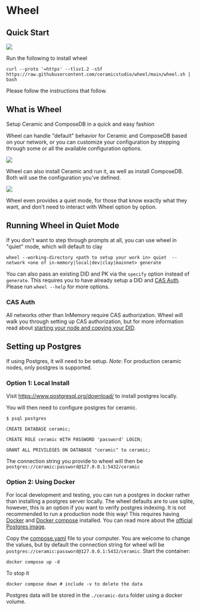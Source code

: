 # Wheel

## Quick Start

![](./gifs/install.gif)

Run the following to install wheel

    curl --proto '=https' --tlsv1.2 -sSf https://raw.githubusercontent.com/ceramicstudio/wheel/main/wheel.sh | bash
    
Please follow the instructions that follow.

## What is Wheel

Setup Ceramic and ComposeDB in a quick and easy fashion

Wheel can handle "default" behavior for Ceramic and ComposeDB based on your network, or you can customize your configuration by stepping through some or all the available configuration options.

![](./gifs/running.gif)

Wheel can also install Ceramic and run it, as well as install ComposeDB. Both will use the configuration you've defined.

![](./gifs/composedb.gif)

Wheel even provides a quiet mode, for those that know exactly what they want, and don't need to interact with Wheel option
by option.

## Running Wheel in Quiet Mode

If you don't want to step through prompts at all, you can use wheel in "quiet" mode, which will default to clay

    wheel --working-directory <path to setup your work in> quiet  --network <one of in-memory|local|dev|clay|mainnet> generate 

You can also pass an existing DID and PK via the `specify` option instead of `generate`. This requires you to have already setup a DID and [CAS Auth](#cas-auth). Please run `wheel --help` for more options.

### CAS Auth

All networks other than InMemory require CAS authorization. Wheel will walk you through setting up CAS authorization, but
for more information read about [starting your node and copying your DID](https://composedb.js.org/docs/0.4.x/guides/composedb-server/access-mainnet#step-1-start-your-node-and-copy-your-key-did).

## Setting up Postgres

If using Postgres, it will need to be setup. *Note*: For production ceramic nodes, only postgres is supported.

### Option 1: Local Install

Visit <https://www.postgresql.org/download/> to install postgres locally.

You will then need to configure postgres for ceramic.

    $ psql postgres

    CREATE DATABASE ceramic;

    CREATE ROLE ceramic WITH PASSWORD 'password' LOGIN;

    GRANT ALL PRIVILEGES ON DATABASE "ceramic" to ceramic;

The connection string you provide to wheel will then be `postgres://ceramic:password@127.0.0.1:5432/ceramic`

### Option 2: Using Docker

For local development and testing, you can run a postgres in docker rather than installing a postgres server locally. The wheel defaults are to use sqlite, however, this is an option if you want to verify postgres indexing. It is not recommended to run a production node this way! This requires having [Docker](https://docs.docker.com/engine/install/) and [Docker compose](https://docs.docker.com/compose/install/) installed. You can read more about the [official Postgres image](https://www.docker.com/blog/how-to-use-the-postgres-docker-official-image/).

Copy the [compose.yaml](https://github.com/ceramicstudio/wheel/blob/main/compose.yaml) file to your computer. You are welcome to change the values, but by default the connection string for wheel will be `postgres://ceramic:password@127.0.0.1:5432/ceramic`. Start the container:

    docker compose up -d

To stop it

    docker compose down # include -v to delete the data

Postgres data will be stored in the `./ceramic-data` folder using a docker volume.
